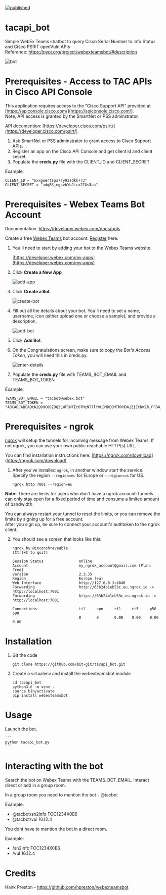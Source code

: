 [![published](https://static.production.devnetcloud.com/codeexchange/assets/images/devnet-published.svg)](https://developer.cisco.com/codeexchange/github/repo/bit-git/tacapi_bot)
# tacapi_bot
Simple WebEx Teams chatbot to query Cisco Serial Number to Info Status and Cisco PSRIT openVuln APIs</br>
Reference: https://pypi.org/project/webexteamsbot/#description

![bot](https://github.com/bit-git/tacapi_bot/raw/main/images/bot.gif)

# Prerequisites - Access to TAC APIs in Cisco API Console
This application requires access to the "Cisco Support API" provided at [https://apiconsole.cisco.com/](https://apiconsole.cisco.com/).  
Note, API access is granted by the SmartNet or PSS adminstrator.   

API documention: [https://developer.cisco.com/psirt/](https://developer.cisco.com/psirt/)

1. Ask SmartNet or PSS adminstrator to grant access to Cisco Support APIs. 
2. Register an app on the Cisco API Console and get client id and client secret.
3. Populate the **creds.py** file with the CLIENT_ID and CLIENT_SECRET

Example:
```
CLIENT_ID = "mxxgwertsps7ry9zsdkk7r3"
CLIENT_SECRET = "adqB3jegsvbYbJfcx27As5au"
```

# Prerequisites - Webex Teams Bot Account
Documentation: https://developer.webex.com/docs/bots

Create a free [Webex Teams](https://www.webex.com/products/teams/index.html) bot account.  [Register](https://www.webex.com/pricing/free-trial.html) here.

1. You'll need to start by adding your bot to the Webex Teams website.

    [https://developer.webex.com/my-apps](https://developer.webex.com/my-apps)

2. Click **Create a New App**

    ![add-app](https://github.com/bit-git/tacapi_bot/raw/main/images/createnewapp.png)

3. Click **Create a Bot**.

    ![create-bot](https://github.com/bit-git/tacapi_bot/raw/main/images/createnewbot.png)

4. Fill out all the details about your bot.  You'll need to set a name, username, icon (either upload one or choose a sample), and provide a description.

    ![add-bot](https://github.com/bit-git/tacapi_bot/raw/main/images/newbot.png)

5. Click **Add Bot**.

6. On the Congratulations screen, make sure to copy the *Bot's Access Token*, you will need this in creds.py.

    ![enter-details](https://github.com/bit-git/tacapi_bot/raw/main/images/botcongrats.png)

7. Populate the **creds.py** file with TEAMS_BOT_EMAIL and TEAMS_BOT_TOKEN

Example:
```
TEAMS_BOT_EMAIL = "tacbot@webex.bot"
TEAMS_BOT_TOKEN = "ABCABCABCAQtN2Q0OC00ZDQ3LWFlNTEtOTMzNTllYmU0MDE0MThkMDA1ZjEtNWZh_PF84_consumer"
```

# Prerequisites - ngrok

[ngrok](http://ngrok.com) will setup the tunnels for incoming message from Webex Teams.
If not ngrok, you can use your own public reachable HTTP(s) URL.

You can find installation instructions here: [https://ngrok.com/download](https://ngrok.com/download)

1. After you've installed `ngrok`, in another window start the service. </br>
   Specify the region `--region=eu` for Europe or `--region=us` for US.
   
    ```
    ngrok http 7001 --region=eu 
    ```
**Note:** There are limits for users who don't have a ngrok account: tunnels can only stay open for a fixed period of time and consume a limited amount of bandwidth.

You can always restart your tunnel to reset the limits, or you can remove the limits by signing up for a free account.</br> 
After you sign up, be sure to connect your account's authtoken to the ngrok client.

2. You should see a screen that looks like this:

    ```
    ngrok by @inconshreveable                                                                                                   (Ctrl+C to quit)

    Session Status                online
    Account                       my_ngrok_account@gmail.com (Plan: Free)
    Version                       2.3.35
    Region                        Europe (eu)
    Web Interface                 http://127.0.0.1:4040
    Forwarding                    http://63b24b1eb53c.eu.ngrok.io -> http://localhost:7001
    Forwarding                    https://63b24b1eb53c.eu.ngrok.io -> http://localhost:7001
    
    Connections                   ttl     opn     rt1     rt5     p50     p90
                                  0       0       0.00    0.00    0.00    0.00

    ```

# Installation
1. Git the code
	```
	git clone https://github.com/bit-git/tacapi_bot.git
	```

2. Create a virtualenv and install the webexteamsbot module

    ```
	cd tacapi_bot
    python3.6 -m venv .
    source bin/activate
    pip install webexteamsbot
    ```
	
# Usage
Launch the bot.

    ```
    python tacapi_bot.py
    ```

# Interacting with the bot

Search the bot on Webex Teams with the TEAMS_BOT_EMAIL. Interact direct or add in a group room.

In a group room you need to mention the bot - @tacbot

Example:

* @tacbot/sn2info FOC1234X0E6
* @tacbot/vul 16.12.4

You dont have to mention the bot in a direct room.

Example:

* /sn2info FOC1234X0E6
* /vul 16.12.4


# Credits
Hank Preston - https://github.com/hpreston/webexteamsbot
